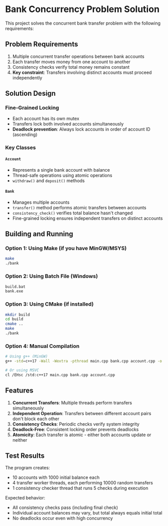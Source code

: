 # Bank Concurrency Problem Solution

This project solves the concurrent bank transfer problem with the following requirements:

## Problem Requirements

1. Multiple concurrent transfer operations between bank accounts
2. Each transfer moves money from one account to another
3. Consistency checks verify total money remains constant
4. **Key constraint**: Transfers involving distinct accounts must proceed independently

## Solution Design

### Fine-Grained Locking
- Each account has its own mutex
- Transfers lock both involved accounts simultaneously
- **Deadlock prevention**: Always lock accounts in order of account ID (ascending)

### Key Classes

#### `Account`
- Represents a single bank account with balance
- Thread-safe operations using atomic operations
- `withdraw()` and `deposit()` methods

#### `Bank`
- Manages multiple accounts
- `transfer()` method performs atomic transfers between accounts
- `consistency_check()` verifies total balance hasn't changed
- Fine-grained locking ensures independent transfers on distinct accounts

## Building and Running

### Option 1: Using Make (if you have MinGW/MSYS)
```bash
make
./bank
```

### Option 2: Using Batch File (Windows)
```bash
build.bat
bank.exe
```

### Option 3: Using CMake (if installed)
```bash
mkdir build
cd build
cmake ..
make
./bank
```

### Option 4: Manual Compilation
```bash
# Using g++ (MinGW)
g++ -std=c++17 -Wall -Wextra -pthread main.cpp bank.cpp account.cpp -o bank.exe

# Or using MSVC
cl /EHsc /std:c++17 main.cpp bank.cpp account.cpp
```

## Features

1. **Concurrent Transfers**: Multiple threads perform transfers simultaneously
2. **Independent Operation**: Transfers between different account pairs don't block each other
3. **Consistency Checks**: Periodic checks verify system integrity
4. **Deadlock-Free**: Consistent locking order prevents deadlocks
5. **Atomicity**: Each transfer is atomic - either both accounts update or neither

## Test Results

The program creates:
- 10 accounts with 1000 initial balance each
- 4 transfer worker threads, each performing 10000 random transfers
- 1 consistency checker thread that runs 5 checks during execution

Expected behavior:
- All consistency checks pass (including final check)
- Individual account balances may vary, but total always equals initial total
- No deadlocks occur even with high concurrency

